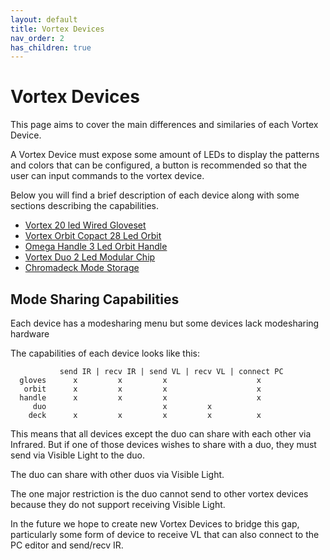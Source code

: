 ```yaml
---
layout: default
title: Vortex Devices
nav_order: 2
has_children: true
---
```


# Vortex Devices

This page aims to cover the main differences and similaries of each Vortex Device.

A Vortex Device must expose some amount of LEDs to display the patterns and colors that can be configured, a button is recommended
so that the user can input commands to the vortex device.

Below you will find a brief description of each device along with some sections describing the capabilities.

  - [Vortex 20 led Wired Gloveset](gloves_device.html)  
  - [Vortex Orbit Copact 28 Led Orbit](orbit_device.html)  
  - [Omega Handle 3 Led Orbit Handle](handle_device.html)  
  - [Vortex Duo 2 Led Modular Chip](duo_device.html)  
  - [Chromadeck Mode Storage](chromadeck_device.html)  

## Mode Sharing Capabilities

Each device has a modesharing menu but some devices lack modesharing hardware

The capabilities of each device looks like this:

               send IR | recv IR | send VL | recv VL | connect PC  
      gloves      x         x         x                    x  
       orbit      x         x         x                    x  
      handle      x         x         x                    x  
         duo                          x         x             
        deck      x         x         x         x          x  

This means that all devices except the duo can share with each other via Infrared. But if one of those devices
wishes to share with a duo, they must send via Visible Light to the duo.

The duo can share with other duos via Visible Light.

The one major restriction is the duo cannot send to other vortex devices because they do not support receiving Visible Light.

In the future we hope to create new Vortex Devices to bridge this gap, particularly some form of device to receive VL that
can also connect to the PC editor and send/recv IR.

